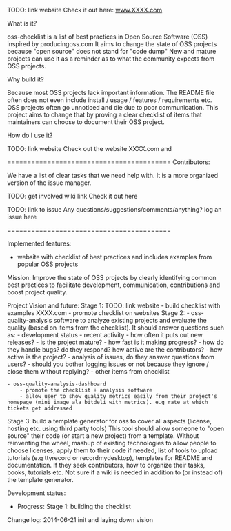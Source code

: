 TODO: link website 
Check it out here: www.XXXX.com


What is it?

oss-checklist is a list of best practices in Open Source Software (OSS) inspired by producingoss.com 
It aims to change the state of OSS projects because "open source" does not stand for "code dump"
New and mature projects can use it as a reminder as to what the community expects from OSS projects.


Why build it?

Because most OSS projects lack important information. The README file often does not even include install / usage / features / requirements etc. 
OSS projects often go unnoticed and die due to poor communication. 
This project aims to change that by proving a clear checklist of items that maintainers can choose to document their OSS project.


How do I use it?

TODO: link website 
Check out the website XXXX.com and 



=========================================
Contributors:

We have a list of clear tasks that we need help with.
It is a more organized version of the issue manager. 

TODO: get involved wiki link
Check it out here


TODO: link to issue
Any questions/suggestions/comments/anything? log an issue here 



=========================================

Implemented features:
- website with checklist of best practices and includes examples from popular OSS projects


Mission: Improve the state of OSS projects by clearly identifying common best practices to facilitate development, communication, contributions and boost project quality.


Project Vision and future:
Stage 1:
    TODO: link website 
    - build checklist with examples XXXX.com
    - promote checklist on websites
Stage 2:
    - oss-quality-analysis
        software to analyze existing projects and evaluate the quality (based on items from the checklist). It should answer questions such as:
            - development status
                - recent activity
                    - how often it puts out new releases?
                    - is the project mature?
                    - how fast is it making progress?
                    - how do they handle bugs? do they respond? how active are the contributors? 
                    - how active is the project?
                    - analysis of issues, do they answer questions from users?
                        - should you bother logging issues or not because they ignore / close them without replying?
                - other items from checklist
            
    - oss-quality-analysis-dashboard 
        - promote the checklist + analysis software
        - allow user to show quality metrics easily from their project's homepage (mini image ala bitdeli with metrics). e.g rate at which tickets get addressed
Stage 3:
    build a template generator for oss to cover all aspects (license, hosting etc. using third party tools)
    This tool should allow someone to "open source" their code (or start a new project) from a template. Without reinventing the wheel, mashup of existing technologies to allow people to choose licenses, apply them to their code if needed, list of tools to upload tutorials (e.g ttyrecord or recordmydesktop), templates for README and documentation. If they seek contributors, how to organize their tasks, books, tutorials etc. 
    Not sure if a wiki is needed in addition to (or instead of) the template generator. 
    

Development status:

- Progress:
    Stage 1:
        building the checklist


Change log: 
    2014-06-21
        init and laying down vision


